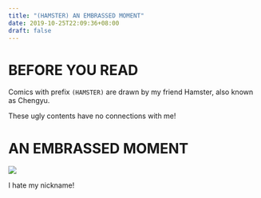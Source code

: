 ```yaml
---
title: "(HAMSTER) AN EMBRASSED MOMENT"
date: 2019-10-25T22:09:36+08:00
draft: false
---
```


# BEFORE YOU READ
Comics with prefix `(HAMSTER)` are drawn by my friend Hamster, also known as Chengyu.

These ugly contents have no connections with me!

# AN EMBRASSED MOMENT
![](http://cdn.nemoworks.info/ycao.cc/images/H/AN-EMBRASSED-MOMENT.jpg)

I hate my nickname!